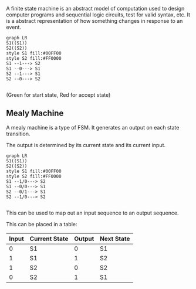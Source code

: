 A finite state machine is an abstract model of computation used to design computer programs and sequential logic circuits, test for valid syntax, etc. It is a abstract representation of how something changes in response to an event.

```mermaid
graph LR
S1((S1))
S2((S2))
style S1 fill:#00FF00
style S2 fill:#FF0000
S1 --1---> S2
S1 --0---> S1
S2 --1---> S1
S2 --0---> S2


```

(Green for start state, Red for accept state)

## Mealy Machine

A mealy machine is a type of FSM. It generates an output on each state transition.

The output is determined by its current state and its current input.

```mermaid
graph LR
S1((S1))
S2((S2))
style S1 fill:#00FF00
style S2 fill:#FF0000
S1 --1/0---> S2
S1 --0/0---> S1
S2 --0/1---> S1
S2 --1/0---> S2


```

This can be used to map out an input sequence to an output sequence.

This can be placed in a table:

| Input | Current State | Output | Next State |
| ----- | ------------- | ------ | ---------- |
| 0     | S1            | 0      | S1         |
| 1     | S1            | 1      | S2         |
| 1     | S2            | 0      | S2         |
| 0     | S2            | 1      | S1         |
